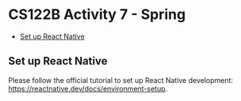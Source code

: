# CS122B Activity 7 - Spring

- [Set up React Native](#set-up-react-native)

## Set up React Native

Please follow the official tutorial to set up React Native development: https://reactnative.dev/docs/environment-setup.

